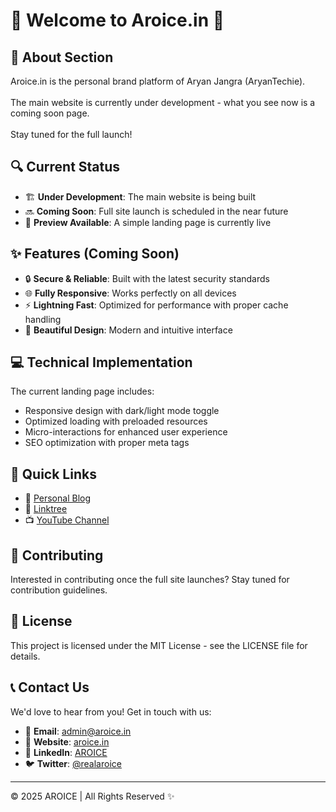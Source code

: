 # 🌟 Welcome to Aroice.in 🌟

## 🚀 About Section
Aroice.in is the personal brand platform of Aryan Jangra (AryanTechie). <br> <br> The main website is currently under development - what you see now is a coming soon page.
<br> <br>Stay tuned for the full launch!

## 🔍 Current Status
- 🏗️ **Under Development**: The main website is being built
- 🔜 **Coming Soon**: Full site launch is scheduled in the near future
- 👀 **Preview Available**: A simple landing page is currently live

## ✨ Features (Coming Soon)
- 🔒 **Secure & Reliable**: Built with the latest security standards
- 🌐 **Fully Responsive**: Works perfectly on all devices
- ⚡ **Lightning Fast**: Optimized for performance with proper cache handling
- 🎨 **Beautiful Design**: Modern and intuitive interface

## 💻 Technical Implementation
The current landing page includes:
- Responsive design with dark/light mode toggle
- Optimized loading with preloaded resources
- Micro-interactions for enhanced user experience
- SEO optimization with proper meta tags

## 🔗 Quick Links
- 📝 [Personal Blog](https://blogs.aroice.in)
- 🔗 [Linktree](https://linktr.ee/aryantechie)
- 📺 [YouTube Channel](https://youtube.com/@aroice)

## 🤝 Contributing
Interested in contributing once the full site launches? Stay tuned for contribution guidelines.

## 📝 License
This project is licensed under the MIT License - see the LICENSE file for details.

## 📞 Contact Us
We'd love to hear from you! Get in touch with us:

- 📧 **Email**: admin@aroice.in
- 🔗 **Website**: [aroice.in](https://aroice.in)
- 💼 **LinkedIn**: [AROICE](https://linkedin.com/company/aroice)
- 🐦 **Twitter**: [@realaroice](https://twitter.com/realaroice)

---

© 2025 AROICE | All Rights Reserved ✨
